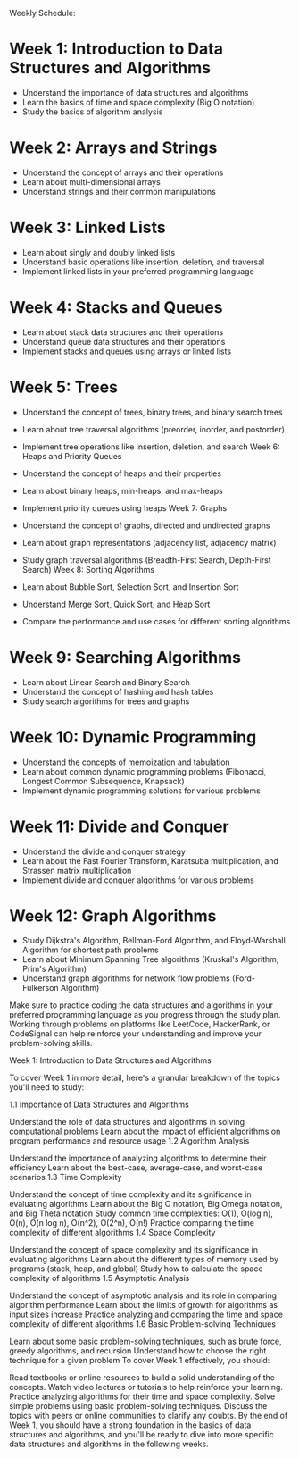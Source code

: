 Weekly Schedule:

# Week 1: Introduction to Data Structures and Algorithms

- Understand the importance of data structures and algorithms
- Learn the basics of time and space complexity (Big O notation)
- Study the basics of algorithm analysis

# Week 2: Arrays and Strings
- Understand the concept of arrays and their operations
- Learn about multi-dimensional arrays
- Understand strings and their common manipulations

# Week 3: Linked Lists
- Learn about singly and doubly linked lists
- Understand basic operations like insertion, deletion, and traversal
- Implement linked lists in your preferred programming language

# Week 4: Stacks and Queues
- Learn about stack data structures and their operations
- Understand queue data structures and their operations
- Implement stacks and queues using arrays or linked lists
# Week 5: Trees

- Understand the concept of trees, binary trees, and binary search trees
- Learn about tree traversal algorithms (preorder, inorder, and postorder)
- Implement tree operations like insertion, deletion, and search
Week 6: Heaps and Priority Queues

-   Understand the concept of heaps and their properties
-   Learn about binary heaps, min-heaps, and max-heaps
-   Implement priority queues using heaps
Week 7: Graphs

-   Understand the concept of graphs, directed and undirected graphs
-   Learn about graph representations (adjacency list, adjacency matrix)
-   Study graph traversal algorithms (Breadth-First Search, Depth-First Search)
Week 8: Sorting Algorithms

-   Learn about Bubble Sort, Selection Sort, and Insertion Sort
-   Understand Merge Sort, Quick Sort, and Heap Sort
-   Compare the performance and use cases for different sorting algorithms
# Week 9: Searching Algorithms

- Learn about Linear Search and Binary Search
- Understand the concept of hashing and hash tables
- Study search algorithms for trees and graphs
# Week 10: Dynamic Programming

- Understand the concepts of memoization and tabulation
- Learn about common dynamic programming problems (Fibonacci, Longest Common Subsequence, Knapsack)
- Implement dynamic programming solutions for various problems
# Week 11: Divide and Conquer

- Understand the divide and conquer strategy
- Learn about the Fast Fourier Transform, Karatsuba multiplication, and Strassen matrix multiplication
- Implement divide and conquer algorithms for various problems
# Week 12: Graph Algorithms

- Study Dijkstra's Algorithm, Bellman-Ford Algorithm, and Floyd-Warshall Algorithm for shortest path problems
- Learn about Minimum Spanning Tree algorithms (Kruskal's Algorithm, Prim's Algorithm)
- Understand graph algorithms for network flow problems (Ford-Fulkerson Algorithm)

Make sure to practice coding the data structures and algorithms in your preferred programming language as you progress through the study plan. Working through problems on platforms like LeetCode, HackerRank, or CodeSignal can help reinforce your understanding and improve your problem-solving skills.

Week 1: Introduction to Data Structures and Algorithms

To cover Week 1 in more detail, here's a granular breakdown of the topics you'll need to study:

1.1 Importance of Data Structures and Algorithms

Understand the role of data structures and algorithms in solving computational problems
Learn about the impact of efficient algorithms on program performance and resource usage
1.2 Algorithm Analysis

Understand the importance of analyzing algorithms to determine their efficiency
Learn about the best-case, average-case, and worst-case scenarios
1.3 Time Complexity

Understand the concept of time complexity and its significance in evaluating algorithms
Learn about the Big O notation, Big Omega notation, and Big Theta notation
Study common time complexities: O(1), O(log n), O(n), O(n log n), O(n^2), O(2^n), O(n!)
Practice comparing the time complexity of different algorithms
1.4 Space Complexity

Understand the concept of space complexity and its significance in evaluating algorithms
Learn about the different types of memory used by programs (stack, heap, and global)
Study how to calculate the space complexity of algorithms
1.5 Asymptotic Analysis

Understand the concept of asymptotic analysis and its role in comparing algorithm performance
Learn about the limits of growth for algorithms as input sizes increase
Practice analyzing and comparing the time and space complexity of different algorithms
1.6 Basic Problem-solving Techniques

Learn about some basic problem-solving techniques, such as brute force, greedy algorithms, and recursion
Understand how to choose the right technique for a given problem
To cover Week 1 effectively, you should:

Read textbooks or online resources to build a solid understanding of the concepts.
Watch video lectures or tutorials to help reinforce your learning.
Practice analyzing algorithms for their time and space complexity.
Solve simple problems using basic problem-solving techniques.
Discuss the topics with peers or online communities to clarify any doubts.
By the end of Week 1, you should have a strong foundation in the basics of data structures and algorithms, and you'll be ready to dive into more specific data structures and algorithms in the following weeks.